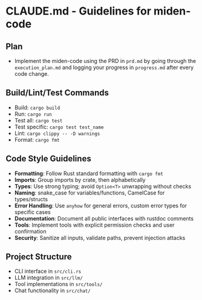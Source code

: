 # CLAUDE.md - Guidelines for miden-code

## Plan
- Implement the miden-code using the PRD in `prd.md` by going through the `execution_plan.md` and logging your progress in `progress.md` after every code change.

## Build/Lint/Test Commands
- Build: `cargo build`
- Run: `cargo run`
- Test all: `cargo test`
- Test specific: `cargo test test_name`
- Lint: `cargo clippy -- -D warnings`
- Format: `cargo fmt`

## Code Style Guidelines
- **Formatting**: Follow Rust standard formatting with `cargo fmt`
- **Imports**: Group imports by crate, then alphabetically
- **Types**: Use strong typing; avoid `Option<T>` unwrapping without checks
- **Naming**: snake_case for variables/functions, CamelCase for types/structs
- **Error Handling**: Use `anyhow` for general errors, custom error types for specific cases
- **Documentation**: Document all public interfaces with rustdoc comments
- **Tools**: Implement tools with explicit permission checks and user confirmation
- **Security**: Sanitize all inputs, validate paths, prevent injection attacks

## Project Structure
- CLI interface in `src/cli.rs`
- LLM integration in `src/llm/`
- Tool implementations in `src/tools/`
- Chat functionality in `src/chat/`
